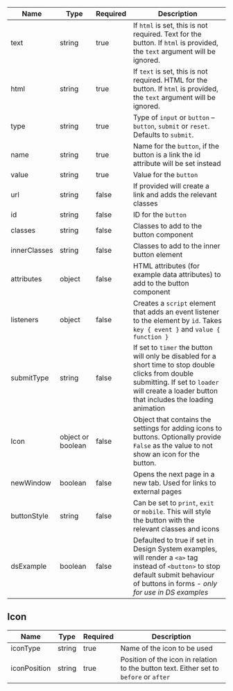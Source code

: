 | Name         | Type              | Required | Description                                                                                                                                                                                          |
| ------------ | ----------------- | -------- | ---------------------------------------------------------------------------------------------------------------------------------------------------------------------------------------------------- |
| text         | string            | true     | If `html` is set, this is not required. Text for the button. If `html` is provided, the `text` argument will be ignored.                                                                             |
| html         | string            | true     | If `text` is set, this is not required. HTML for the button. If `html` is provided, the `text` argument will be ignored.                                                                             |
| type         | string            | true     | Type of `input` or `button` – `button`, `submit` or `reset`. Defaults to `submit`.                                                                                                                   |
| name         | string            | true     | Name for the `button`, if the button is a link the id attribute will be set instead                                                                                                                  |
| value        | string            | true     | Value for the `button`                                                                                                                                                                               |
| url          | string            | false    | If provided will create a link and adds the relevant classes                                                                                                                                         |
| id           | string            | false    | ID for the `button`                                                                                                                                                                                  |
| classes      | string            | false    | Classes to add to the button component                                                                                                                                                               |
| innerClasses | string            | false    | Classes to add to the inner button element                                                                                                                                                           |
| attributes   | object            | false    | HTML attributes (for example data attributes) to add to the button component                                                                                                                         |
| listeners    | object            | false    | Creates a `script` element that adds an event listener to the element by `id`. Takes `key { event }` and `value { function }`                                                                        |
| submitType   | string            | false    | If set to `timer` the button will only be disabled for a short time to stop double clicks from double submitting. If set to `loader` will create a loader button that includes the loading animation |
| Icon         | object or boolean | false    | Object that contains the settings for adding icons to buttons. Optionally provide `False` as the value to not show an icon for the button.                                                           |
| newWindow    | boolean           | false    | Opens the next page in a new tab. Used for links to external pages                                                                                                                                   |
| buttonStyle  | string            | false    | Can be set to `print`, `exit` or `mobile`. This will style the button with the relevant classes and icons                                                                                            |
| dsExample    | boolean           | false    | Defaulted to true if set in Design System examples, will render a `<a>` tag instead of `<button>` to stop default submit behaviour of buttons in forms - _only for use in DS examples_               |

## Icon

| Name         | Type   | Required | Description                                                                            |
| ------------ | ------ | -------- | -------------------------------------------------------------------------------------- |
| iconType     | string | true     | Name of the icon to be used                                                            |
| iconPosition | string | true     | Position of the icon in relation to the button text. Either set to `before` or `after` |
